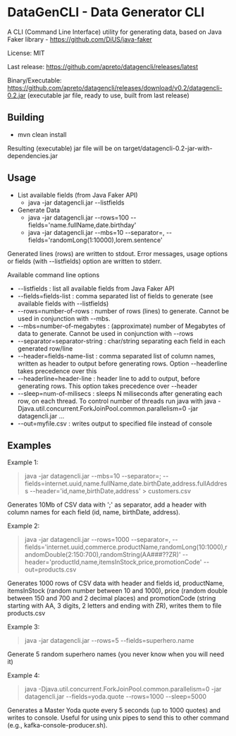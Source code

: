 # DataGenCLI - Data Generator CLI 

A CLI (Command Line Interface) utility for generating data, based on Java Faker library  - https://github.com/DiUS/java-faker

License: MIT

Last release: https://github.com/apreto/datagencli/releases/latest

Binary/Executable: https://github.com/apreto/datagencli/releases/download/v0.2/datagencli-0.2.jar 
(executable jar file, ready to use, built from last release)


## Building

*  mvn clean install

Resulting (executable) jar file will be on target/datagencli-0.2-jar-with-dependencies.jar

## Usage 

* List available fields (from Java Faker API)
  * java -jar datagencli.jar --listfields
* Generate Data 
  * java -jar datagencli.jar --rows=100 --fields='name.fullName,date.birthday'
  * java -jar datagencli.jar --mbs=10 --separator=, --fields='randomLong(1:10000),lorem.sentence'

Generated lines (rows) are written to stdout. Error messages, usage options or fields (with --listfields) option are written to stderr.

Available command line options
* --listfields : list all available fields from Java Faker API
* --fields=fields-list : comma separated list of fields to generate (see available fields with --listfields)  
* --rows=number-of-rows : number of rows (lines) to generate. Cannot be used in conjunction with --mbs.
* --mbs=number-of-megabytes : (approximate) number of Megabytes of data to generate. Cannot be used in conjunction with --rows
* --separator=separator-string : char/string separating each field in each generated row/line
* --header=fields-name-list : comma separated list of column names, written as header to output before generating rows. Option --headerline takes precedence over this
* --headerline=header-line : header line to add to output, before generating rows. This option takes precedence over --header
* --sleep=num-of-milisecs : sleeps N miliseconds after generating each row, on each thread. To control number of threads run java with java -Djava.util.concurrent.ForkJoinPool.common.parallelism=0 -jar datagencli.jar ...
* --out=myfile.csv : writes output to specified file instead of console 

## Examples


Example 1: 
> java -jar datagencli.jar --mbs=10 --separator=\; --fields=internet.uuid,name.fullName,date.birthDate,address.fullAddress --header='id,name,birthDate,address' > customers.csv

Generates 10Mb of CSV data with ';' as separator, add a header with column names for each field (id, name, birthDate, address).

Example 2:
> java -jar datagencli.jar --rows=1000 --separator=, --fields='internet.uuid,commerce.productName,randomLong(10:1000),randomDouble(2:150:700),randomString(AA###??ZR)' --header='productId,name,itemsInStock,price,promotionCode' --out=products.csv

Generates 1000 rows of CSV data with header and fields id, productName, itemsInStock (random number between 10 and 1000), price (random double between 150 and 700 and 2 decimal places) and promotionCode (string starting with AA, 3 digits, 2 letters and ending with ZR), writes them to file products.csv

Example 3:
> java -jar datagencli.jar --rows=5 --fields=superhero.name

Generate 5 random superhero names (you never know when you will need it)

Example 4:
> java -Djava.util.concurrent.ForkJoinPool.common.parallelism=0 -jar datagencli.jar --fields=yoda.quote --rows=1000 --sleep=5000

Generates a Master Yoda quote every 5 seconds (up to 1000 quotes) and writes to console. Useful for using unix pipes to send this to other command (e.g., kafka-console-producer.sh).
